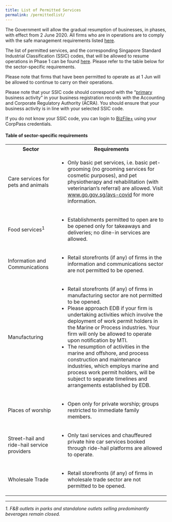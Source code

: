 ```yaml
---
title: List of Permitted Services
permalink: /permittedlist/
---
```


The Government will allow the gradual resumption of businesses, in phases, with effect from 2 June 2020. All firms who are in operations are to comply with the safe management requirements listed <a href="https://covid.gobusiness.gov.sg/safemanagement/general/">here</a>. 

The list of permitted services, and the corresponding Singapore Standard Industrial Classification (SSIC) codes, that will be allowed to resume operations in Phase 1 can be found <a href="https://go.gov.sg/permittedserviceslist">here</a>. Please refer to the table below for the sector-specific requirements.

Please note that firms that have been permitted to operate as at 1 Jun will be allowed to continue to carry on their operations.

Please note that your SSIC code should correspond with the “<ins>primary</ins> business activity” in your business registration records with the Accounting and Corporate Regulatory Authority (ACRA). You should ensure that your business activity is in line with your selected SSIC code. 

If you do not know your SSIC code, you can login to <a href="https://www.bizfile.gov.sg/">BizFile+</a> using your CorpPass credentials. 


#### **Table of sector-specific requirements**

<table>
    <tr>
        <th>Sector</th>
        <th>Requirements</th>
    </tr>
    <tr>
        <td>Care services for pets and animals</td>
        <td>
            <ul>
                <li>
                    Only basic pet services, i.e. basic pet-grooming (no grooming services for cosmetic purposes), and pet physiotherapy and rehabilitation (with veterinarian’s referral) are allowed. Visit <a href="https://www.go.gov.sg/avs-covid">www.go.gov.sg/avs-covid</a> for more information. 
                </li>
            </ul>
        </td>
    </tr>
    <tr>
        <td>Food services<sup>1</sup></td>
        <td>
            <ul>
                <li>
                    Establishments permitted to open are to be opened only for takeaways and deliveries; no dine-in services are allowed.
                </li>
            </ul>
        </td>
    </tr>
    <tr>
        <td>Information and Communications</td>
        <td>
            <ul>
                <li>
                    Retail storefronts (if any) of firms in the information and communications sector are not permitted to be opened.
                </li>
            </ul>
        </td>
    </tr>
    <tr>
        <td>Manufacturing</td>
        <td>
            <ul>
                <li>
                    Retail storefronts (if any) of firms in manufacturing sector are not permitted to be opened.
                </li>
                <li>
                    Please approach EDB if your firm is undertaking activities which involve the deployment of work permit holders in the Marine or Process industries. Your firm will only be allowed to operate upon notification by MTI.
                </li>
                <li>
                    The resumption of activities in the marine and offshore, and process construction and maintenance industries, which employs marine and process work permit holders, will be subject to separate timelines and arrangements established by EDB.
                </li>
            </ul>
        </td>
    </tr>
    <tr>
        <td>Places of worship</td>
        <td>
            <ul>
                <li>
                    Open only for private worship; groups restricted to immediate family members.
                </li>
            </ul>
        </td>
    </tr>
    <tr>
        <td>Street-hail and ride-hail service providers</td>
        <td>
            <ul>
                <li>
                    Only taxi services and chauffeured private hire car services booked through ride-hail platforms are allowed to operate.
                </li>
            </ul>
        </td>
    </tr>
    <tr>
        <td>Wholesale Trade</td>
        <td>
            <ul>
                <li>
                    Retail storefronts (if any) of firms in wholesale trade sector are not permitted to be opened.
                </li>
            </ul>
        </td>
    </tr>
</table>


__________________________________________________________________________________________________
<i>1. F&B outlets in parks and standalone outlets selling predominantly beverages remain closed.</i>